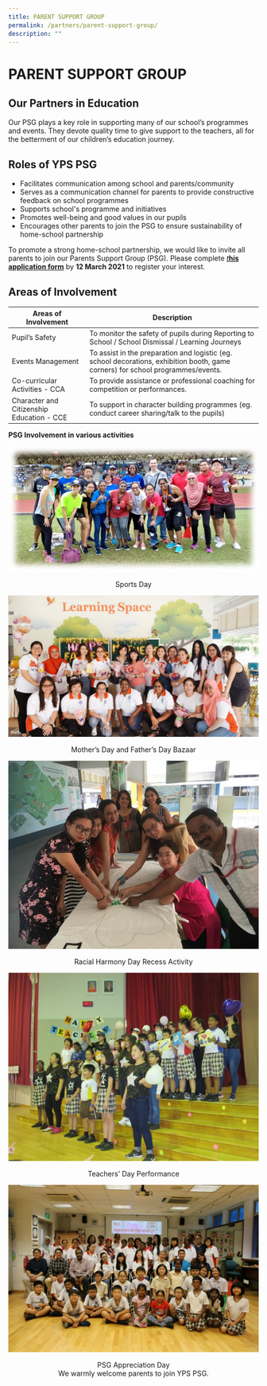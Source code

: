 ```yaml
---
title: PARENT SUPPORT GROUP
permalink: /partners/parent-support-group/
description: ""
---
```

# PARENT SUPPORT GROUP

Our Partners in Education
-------------------------

  

Our PSG plays a key role in supporting many of our school’s programmes and events. They devote quality time to give support to the teachers, all for the betterment of our children’s education journey.

**Roles of YPS PSG**
--------------------

*   Facilitates communication among school and parents/community
*   Serves as a communication channel for parents to provide constructive feedback on school programmes
*   Supports school's programme and initiatives
*   Promotes well-being and good values in our pupils
*   Encourages other parents to join the PSG to ensure sustainability of home-school partnership

To promote a strong home-school partnership, we would like to invite all parents to join our Parents Support Group (PSG). Please complete [_t_**his application form**](https://form.gov.sg/5ff29766d9174700125b68d6) by **12 March 2021** to register your interest. 

**Areas of Involvement**
------------------------

| Areas of Involvement                      | Description                                                                                                                      |
|-------------------------------------------|----------------------------------------------------------------------------------------------------------------------------------|
| Pupil’s Safety                            | To monitor the safety of pupils during Reporting to School / School Dismissal / Learning Journeys                                |
| Events Management                         | To assist in the preparation and logistic (eg. school decorations, exhibition booth, game corners) for school programmes/events. |
| Co-curricular Activities - CCA            | To provide assistance or professional coaching for competition or performances.                                                  |
| Character and Citizenship Education - CCE | To support in character building programmes (eg. conduct career sharing/talk to the pupils)                                      |

**PSG Involvement in various activities**

![](/images/Partners/PARENT%20SUPPORT%20GROUP/PSG%20sport%20day.png)

<center>Sports Day</center>

![](/images/Partners/PARENT%20SUPPORT%20GROUP/PSG%20MFD.jpg)

<center>Mother’s Day and Father’s Day Bazaar</center>

![](/images/Partners/PARENT%20SUPPORT%20GROUP/PSG%20RH.jpg)

<center>Racial Harmony Day Recess Activity</center>

![](/images/Partners/PARENT%20SUPPORT%20GROUP/PSG%20TD.jpg)

<center>Teachers’ Day Performance</center>

![](/images/Partners/PARENT%20SUPPORT%20GROUP/PSG%20AD.jpg)

<center>PSG Appreciation Day <br>We warmly welcome parents to join YPS PSG. </center>

